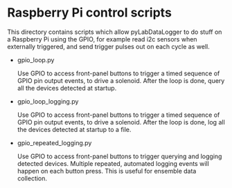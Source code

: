 # Raspberry Pi control scripts

This directory contains scripts which allow pyLabDataLogger to do stuff on a Raspberry Pi using the GPIO,
for example read i2c sensors when externally triggered, and send trigger pulses out on each cycle as well.

- gpio_loop.py 

	Use GPIO to access front-panel buttons to trigger a timed sequence of GPIO pin output events,
	to drive a solenoid. After the loop is done, query all the devices detected at startup.

- gpio_loop_logging.py

	Use GPIO to access front-panel buttons to trigger a timed sequence of GPIO pin output events,
	to drive a solenoid. After the loop is done, log all the devices detected at startup to a file.

- gpio_repeated_logging.py

	Use GPIO to access front-panel buttons to trigger querying and logging detected devices.
	Multiple repeated, automated logging events will happen on each button press.
	This is useful for ensemble data collection.
